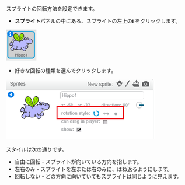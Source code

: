 スプライトの回転方法を設定できます。

- **スプライト**パネルの中にある、スプライトの左上の**i** をクリックします。

![iをクリックする](images/click-i.png)

- 好きな回転の種類を選んでクリックします。

![違う回転の種類](images/rotation-style.png)

スタイルは次の通りです。

- 自由に回転 -​​ スプライトが向いている方向を指します。
- 左右のみ - スプライトを左または右のみに、はね返るようにします。
- 回転しない - どの方向に向いていてもスプライトは同じように見えます。